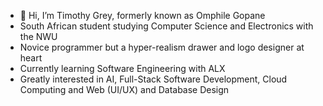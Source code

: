 - 👋 Hi, I’m Timothy Grey, formerly known as Omphile Gopane
- South African student studying Computer Science and Electronics with the NWU
- Novice programmer but a hyper-realism drawer and logo designer at heart
- Currently learning Software Engineering with ALX
- Greatly interested in AI, Full-Stack Software Development, Cloud Computing and Web (UI/UX) and Database Design
